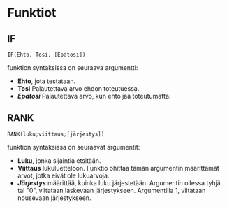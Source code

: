 # Funktiot

## IF

`IF(Ehto, Tosi, [Epätosi])`

funktion syntaksissa on seuraava argumentti:
- **Ehto**, jota testataan.
- **Tosi** Palautettava arvo ehdon toteutuessa.
- ***Epätosi*** Palautettava arvo, kun ehto jää toteutumatta.

## RANK

`RANK(luku;viittaus;[järjestys])`

funktion syntaksissa on seuraavat argumentit:
- **Luku**, jonka sijaintia etsitään.
- **Viittaus** lukuluetteloon. Funktio ohittaa tämän argumentin määrittämät arvot, jotka eivät ole lukuarvoja.
- ***Järjestys*** määrittää, kuinka luku järjestetään. Argumentin ollessa tyhjä tai "0", viitataan laskevaan järjestykseen. Argumentilla 1, viitataan nousevaan järjestykseen.

  
